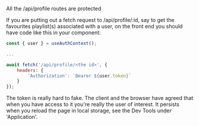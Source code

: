All the /api/profile routes are protected

If you are putting out a fetch request to /api/profile/:id,
say to get the favourites playlist(s) associated with a user,
on the front end you should have code like this in your component:

```javascript
const { user } = useAuthContext();

...

await fetch('/api/profile/<the id>', {
    headers: {
        'Authorization': `Bearer ${user.token}`
    }
});

```

The token is really hard to fake. The client and the browser
have agreed that when you have access to it you're really 
the user of interest. It persists when you reload the page
in local storage, see the Dev Tools under 'Application'.